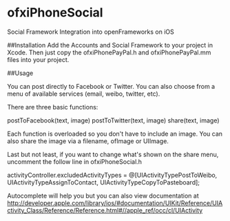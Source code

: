 ofxiPhoneSocial
===============

Social Framework Integration into openFrameworks on iOS

##Installation
Add the Accounts and Social Framework to your project in Xcode.
Then just copy the ofxiPhonePayPal.h and ofxiPhonePayPal.mm files into your project.

##Usage

You can post directly to Facebook or Twitter. You can also choose from a menu of available services (email, weibo, twitter, etc).

There are three basic functions:

postToFacebook(text, image)
postToTwitter(text, image)
share(text, image)

Each function is overloaded so you don't have to include an image. You can also share the image via a filename, ofImage or UIImage.

Last but not least, if you want to change what's shown on the share menu, uncomment the follow line in ofxiPhoneSocial.h

activityController.excludedActivityTypes = @[UIActivityTypePostToWeibo, UIActivityTypeAssignToContact, UIActivityTypeCopyToPasteboard];

Autocomplete will help you but you can also view documentation at http://developer.apple.com/library/ios/#documentation/UIKit/Reference/UIActivity_Class/Reference/Reference.html#//apple_ref/occ/cl/UIActivity
